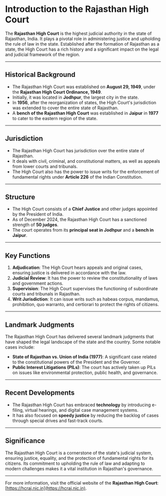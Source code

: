 # Introduction to the Rajasthan High Court

The **Rajasthan High Court** is the highest judicial authority in the state of Rajasthan, India. It plays a pivotal role in administering justice and upholding the rule of law in the state. Established after the formation of Rajasthan as a state, the High Court has a rich history and a significant impact on the legal and judicial framework of the region.

---

## **Historical Background**
- The Rajasthan High Court was established on **August 29, 1949**, under the **Rajasthan High Court Ordinance, 1949**.
- Initially, it was located in **Jodhpur**, the largest city in the state.
- In **1956**, after the reorganization of states, the High Court's jurisdiction was extended to cover the entire state of Rajasthan.
- A **bench of the Rajasthan High Court** was established in **Jaipur** in **1977** to cater to the eastern region of the state.

---

## **Jurisdiction**
- The Rajasthan High Court has jurisdiction over the entire state of Rajasthan.
- It deals with civil, criminal, and constitutional matters, as well as appeals from lower courts and tribunals.
- The High Court also has the power to issue writs for the enforcement of fundamental rights under **Article 226** of the Indian Constitution.

---

## **Structure**
- The High Court consists of a **Chief Justice** and other judges appointed by the President of India.
- As of December 2024, the Rajasthan High Court has a sanctioned strength of **50 judges**.
- The court operates from its **principal seat in Jodhpur** and a **bench in Jaipur**.

---

## **Key Functions**
1. **Adjudication**: The High Court hears appeals and original cases, ensuring justice is delivered in accordance with the law.
2. **Judicial Review**: It has the power to review the constitutionality of laws and government actions.
3. **Supervision**: The High Court supervises the functioning of subordinate courts and tribunals in Rajasthan.
4. **Writ Jurisdiction**: It can issue writs such as habeas corpus, mandamus, prohibition, quo warranto, and certiorari to protect the rights of citizens.

---

## **Landmark Judgments**
The Rajasthan High Court has delivered several landmark judgments that have shaped the legal landscape of the state and the country. Some notable cases include:
- **State of Rajasthan vs. Union of India (1977)**: A significant case related to the constitutional powers of the President and the Governor.
- **Public Interest Litigations (PILs)**: The court has actively taken up PILs on issues like environmental protection, public health, and governance.

---

## **Recent Developments**
- The Rajasthan High Court has embraced **technology** by introducing e-filing, virtual hearings, and digital case management systems.
- It has also focused on **speedy justice** by reducing the backlog of cases through special drives and fast-track courts.

---

## **Significance**
The Rajasthan High Court is a cornerstone of the state's judicial system, ensuring justice, equality, and the protection of fundamental rights for its citizens. Its commitment to upholding the rule of law and adapting to modern challenges makes it a vital institution in Rajasthan's governance.

--- 

For more information, visit the official website of the **Rajasthan High Court**: [https://hcraj.nic.in](https://hcraj.nic.in).
